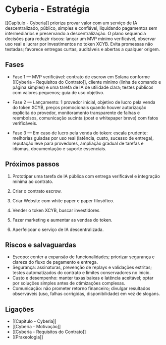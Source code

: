 # Cyberia - Estratégia

[[Capítulo - Cyberia]] prioriza provar valor com um serviço de IA descentralizado, público, simples e confiável, liquidando pagamentos sem intermediários e preservando a descentralização. O plano sequencia decisões para reduzir riscos: lançar um MVP mínimo verificável, observar uso real e lucrar por investimentos no token XCYB. Evita promessas não testadas; favorece entregas curtas, auditáveis e abertas a qualquer origem.
## Fases

- Fase 1 — MVP verificável: contrato de escrow em Solana conforme [[Cyberia - Requisitos do Contrato]], cliente mínimo (linha de comando e página simples) e uma tarefa de IA de utilidade clara; testes públicos com valores pequenos; guia de uso objetivo.

- Fase 2 — Lançamento: 1 provedor inicial, objetivo de lucro pela venda do token XCYB, preços promocionais quando houver autorização explícita do provedor, monitoramento transparente de falhas e reembolsos, comunicação sucinta (post e whitepaper breve) com fatos verificáveis.

- Fase 3 — Em caso de lucro pela venda do token: escala prudente: melhorias guiadas por uso real (latência, custo, sucesso de entrega), reputação leve para provedores, ampliação gradual de tarefas e idiomas, documentação e suporte essenciais.



## Próximos passos

1. Prototipar uma tarefa de IA pública com entrega verificável e integração mínima ao contrato.

2. Criar o contrato escrow.

3. Criar Website com white paper e paper filosófico.

4. Vender o token XCYB, buscar investidores.

5. Fazer marketing e aumentar as vendas do token.

6. Aperfeiçoar o serviço de IA descentralizada.

## Riscos e salvaguardas
- Escopo: conter a expansão de funcionalidades; priorizar segurança e clareza do fluxo de pagamento e entrega.
- Segurança: assinaturas, prevenção de replays e validações estritas; testes automatizados do contrato e limites conservadores no início.
- Custo e desempenho: manter taxas baixas e latência aceitável; optar por soluções simples antes de otimizações complexas.
- Comunicação: não prometer retorno financeiro; divulgar resultados observáveis (uso, falhas corrigidas, disponibilidade) em vez de slogans.

## Ligações
* [[Capítulo - Cyberia]]
* [[Cyberia - Motivação]]
* [[Cyberia - Requisitos do Contrato]]
* [[Praxeologia]]
